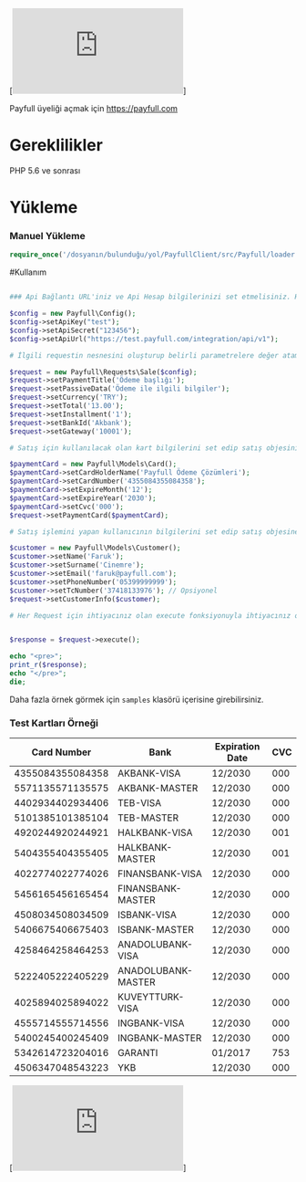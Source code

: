 
[![Api Dökümantasyonu için](https://payfull.com/api-docs/index.html)]

Payfull üyeliği açmak için https://payfull.com

# Gereklilikler 

PHP 5.6 ve sonrası

# Yükleme 

### Manuel Yükleme

```php
require_once('/dosyanın/bulunduğu/yol/PayfullClient/src/Payfull/loader.php); 
```

#Kullanım

```php

### Api Bağlantı URL'iniz ve Api Hesap bilgilerinizi set etmelisiniz. Her Request için zorunludur.

$config = new Payfull\Config();
$config->setApiKey("test");
$config->setApiSecret("123456");
$config->setApiUrl("https://test.payfull.com/integration/api/v1");

# İlgili requestin nesnesini oluşturup belirli parametrelere değer atamalısınız. Örnek olarak Satış Requesti verilmiştir.

$request = new Payfull\Requests\Sale($config);
$request->setPaymentTitle('Ödeme başlığı');
$request->setPassiveData('Ödeme ile ilgili bilgiler');
$request->setCurrency('TRY');
$request->setTotal('13.00');
$request->setInstallment('1');
$request->setBankId('Akbank');
$request->setGateway('10001');

# Satış için kullanılacak olan kart bilgilerini set edip satış objesinin içine ilgili kartı göndermelisiniz.

$paymentCard = new Payfull\Models\Card();
$paymentCard->setCardHolderName('Payfull Ödeme Çözümleri');
$paymentCard->setCardNumber('4355084355084358');
$paymentCard->setExpireMonth('12');
$paymentCard->setExpireYear('2030');
$paymentCard->setCvc('000');
$request->setPaymentCard($paymentCard);

# Satış işlemini yapan kullanıcının bilgilerini set edip satış objesine göndermelisiniz.

$customer = new Payfull\Models\Customer();
$customer->setName('Faruk');
$customer->setSurname('Cinemre');
$customer->setEmail('faruk@payfull.com');
$customer->setPhoneNumber('05399999999');
$customer->setTcNumber('37418133976'); // Opsiyonel
$request->setCustomerInfo($customer);

# Her Request için ihtiyacınız olan execute fonksiyonuyla ihtiyacınız olan bilgileri elde edebilirsiniz.


$response = $request->execute();

echo "<pre>";
print_r($response);
echo "</pre>";
die;
```
Daha fazla örnek görmek için `samples` klasörü içerisine girebilirsiniz.


### Test Kartları Örneği

Card Number      | Bank                       | Expiration Date         | CVC
-----------      | ----                       | ---------               | ---------------
4355084355084358 | AKBANK-VISA                | 12/2030                 | 000 
5571135571135575 | AKBANK-MASTER              | 12/2030                 | 000  
4402934402934406 | TEB-VISA                   | 12/2030                 | 000 
5101385101385104 | TEB-MASTER                 | 12/2030                 | 000
4920244920244921 | HALKBANK-VISA              | 12/2030                 | 001
5404355404355405 | HALKBANK-MASTER            | 12/2030                 | 001
4022774022774026 | FINANSBANK-VISA            | 12/2030                 | 000  
5456165456165454 | FINANSBANK-MASTER          | 12/2030                 | 000  
4508034508034509 | ISBANK-VISA                | 12/2030                 | 000
5406675406675403 | ISBANK-MASTER	          | 12/2030                 | 000
4258464258464253 | ANADOLUBANK-VISA           | 12/2030                 | 000
5222405222405229 | ANADOLUBANK-MASTER         | 12/2030                 | 000
4025894025894022 | KUVEYTTURK-VISA            | 12/2030                 | 000
4555714555714556 | INGBANK-VISA               | 12/2030                 | 000
5400245400245409 | INGBANK-MASTER             | 12/2030                 | 000
5342614723204016 | GARANTI                    | 01/2017                 | 753
4506347048543223 | YKB                        | 12/2030                 | 000

[![Daha fazla kart örneği için](https://payfull.com/api-docs/testCards.html)]
